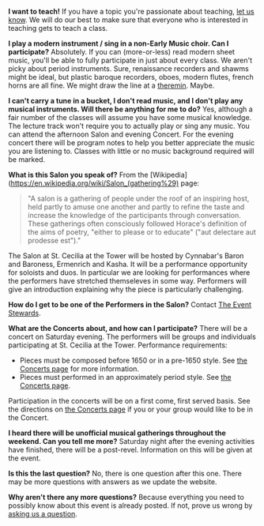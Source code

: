 **I want to teach!**
If you have a topic you're passionate about teaching, [let us know](mailto:ceciliaATcynnabarDOTorg). We will do our best to make sure that everyone who is interested in teaching gets to teach a class.

**I play a modern instrument / sing in a non-Early Music choir. Can I participate?**
Absolutely. If you can (more-or-less) read modern sheet music, you'll be able to fully participate in just about every class. We aren't picky about period instruments. Sure, renaissance recorders and shawms might be ideal, but plastic baroque recorders, oboes, modern flutes, french horns are all fine. We might draw the line at a [theremin](http://en.wikipedia.org/wiki/Theremin). Maybe.

**I can't carry a tune in a bucket, I don't read music, and I don't play any musical instruments. Will there be anything for me to do?**
Yes, although a fair number of the classes will assume you have some musical knowledge. The lecture track won't require you to actually play or sing any music. You can attend the afternoon Salon and evening Concert. For the evening concert there will be program notes to help you better appreciate the music you are listening to. Classes with little or no music background required will be marked.

**What is this Salon you speak of?**
From the [Wikipedia](https://en.wikipedia.org/wiki/Salon_(gathering%29) page:

> "A salon is a gathering of people under the roof of an inspiring host, held partly to amuse one another and partly to refine the taste and increase the knowledge of the participants through conversation. These gatherings often consciously followed Horace's definition of the aims of poetry, "either to please or to educate" ("aut delectare aut prodesse est")."

The Salon at St. Cecilia at the Tower will be hosted by Cynnabar's Baron and Baroness, Ermenrich and Kasha. It will be a performance opportunity for soloists and duos. In particular we are looking for performances where the performers have stretched themseleves in some way. Performers will give an introduction explaining why the piece is particularly challenging.

**How do I get to be one of the Performers in the Salon?**
Contact [The Event Stewards](mailto:ceciliaATcynnabarDOTorg).

**What are the Concerts about, and how can I participate?**
There will be a concert on Saturday evening. The performers will be groups and individuals participating at St. Cecilia at the Tower. Performance requirements:

*   Pieces must be composed before 1650 or in a pre-1650 style. See [the Concerts page](#concert) for more information.
*   Pieces must performed in an approximately period style. See [the Concerts page](#concert).

Participation in the concerts will be on a first come, first served basis. See the directions on [the Concerts page](#concert) if you or your group would like to be in the Concert.

**I heard there will be unofficial musical gatherings throughout the weekend. Can you tell me more?**
Saturday night after the evening activities have finished, there will be a post-revel. Information on this will be given at the event.

**Is this the last question?**
No, there is one question after this one. There may be more questions with answers as we update the website.

**Why aren't there any more questions?**
Because everything you need to possibly know about this event is already posted. If not, prove us wrong by [asking us a question](mailto:ceciliaATcynnabarDOTorg).
